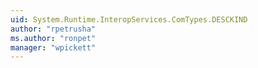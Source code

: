 ```yaml
---
uid: System.Runtime.InteropServices.ComTypes.DESCKIND
author: "rpetrusha"
ms.author: "ronpet"
manager: "wpickett"
---
```

